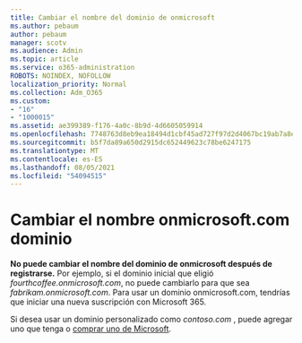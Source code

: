 ```yaml
---
title: Cambiar el nombre del dominio de onmicrosoft
ms.author: pebaum
author: pebaum
manager: scotv
ms.audience: Admin
ms.topic: article
ms.service: o365-administration
ROBOTS: NOINDEX, NOFOLLOW
localization_priority: Normal
ms.collection: Adm_O365
ms.custom:
- "16"
- "1000015"
ms.assetid: ae399389-f176-4a0c-8b9d-4d6605059914
ms.openlocfilehash: 7748763d8eb9ea18494d1cbf45ad727f97d2d4067bc19ab7a8e60eeb738b668f
ms.sourcegitcommit: b5f7da89a650d2915dc652449623c78be6247175
ms.translationtype: MT
ms.contentlocale: es-ES
ms.lasthandoff: 08/05/2021
ms.locfileid: "54094515"
---
```

# <a name="rename-your-onmicrosoftcom-domain"></a>Cambiar el nombre onmicrosoft.com dominio

 **No puede cambiar el nombre del dominio de onmicrosoft después de registrarse.** Por ejemplo, si el dominio inicial que eligió  *fourthcoffee.onmicrosoft.com*, no puede cambiarlo para que sea  *fabrikam.onmicrosoft.com*. Para usar un dominio onmicrosoft.com, tendrías que iniciar una nueva suscripción con Microsoft 365.
  
Si desea usar un dominio personalizado como *contoso.com* [](https://docs.microsoft.com/microsoft-365/admin/setup/add-domain) , puede agregar uno que tenga o [comprar uno de Microsoft](https://docs.microsoft.com/microsoft-365/admin/get-help-with-domains/buy-a-domain-name).
  